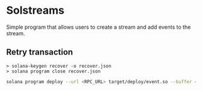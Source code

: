 # Solstreams

Simple program that allows users to create a stream and add events to the stream.

## Retry transaction

```
> solana-keygen recover -o recover.json
> solana program close recover.json
```

```bash
solana program deploy --url <RPC_URL> target/deploy/event.so --buffer ~/.config/solana/recover.json
```
